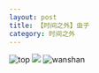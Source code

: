 ```yaml
---
layout: post
title: 【时间之外】虫子
category: 时间之外
---
```

![top](http://rfbyhtcfm.hd-bkt.clouddn.com/img/top-220325-2.png)
![](http://rfbyavrvr.hd-bkt.clouddn.com/img/inspire-220530-1.jpg)
![wanshan](http://rfbyhtcfm.hd-bkt.clouddn.com/img/wanshan.png)
  




